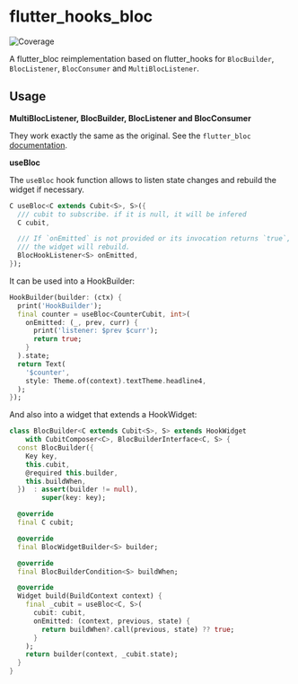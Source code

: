 # flutter_hooks_bloc

![Coverage](https://raw.githubusercontent.com/kranfix/riverbloc/master/packages/flutter_hooks_bloc/coverage_badge.svg?sanitize=true)

A flutter_bloc reimplementation based on flutter_hooks for
`BlocBuilder`, `BlocListener`, `BlocConsumer` and `MultiBlocListener`.

## Usage

**MultiBlocListener, BlocBuilder, BlocListener and BlocConsumer**

They work exactly the same as the original. See the `flutter_bloc`
[documentation](https://bloclibrary.dev/#/flutterbloccoreconcepts).

**useBloc**

The `useBloc` hook function allows to listen state changes and rebuild
the widget if necessary.

```dart
C useBloc<C extends Cubit<S>, S>({
  /// cubit to subscribe. if it is null, it will be infered
  C cubit,

  /// If `onEmitted` is not provided or its invocation returns `true`,
  /// the widget will rebuild.
  BlocHookListener<S> onEmitted,
});
```

It can be used into a HookBuilder:

```dart
HookBuilder(builder: (ctx) {
  print('HookBuilder');
  final counter = useBloc<CounterCubit, int>(
    onEmitted: (_, prev, curr) {
      print('listener: $prev $curr');
      return true;
    }
  ).state;
  return Text(
    '$counter',
    style: Theme.of(context).textTheme.headline4,
  );
});
```

And also into a widget that extends a HookWidget:

```dart
class BlocBuilder<C extends Cubit<S>, S> extends HookWidget
    with CubitComposer<C>, BlocBuilderInterface<C, S> {
  const BlocBuilder({
    Key key,
    this.cubit,
    @required this.builder,
    this.buildWhen,
  })  : assert(builder != null),
        super(key: key);

  @override
  final C cubit;

  @override
  final BlocWidgetBuilder<S> builder;

  @override
  final BlocBuilderCondition<S> buildWhen;

  @override
  Widget build(BuildContext context) {
    final _cubit = useBloc<C, S>(
      cubit: cubit,
      onEmitted: (context, previous, state) {
        return buildWhen?.call(previous, state) ?? true;
      }
    );
    return builder(context, _cubit.state);
  }
}
```
